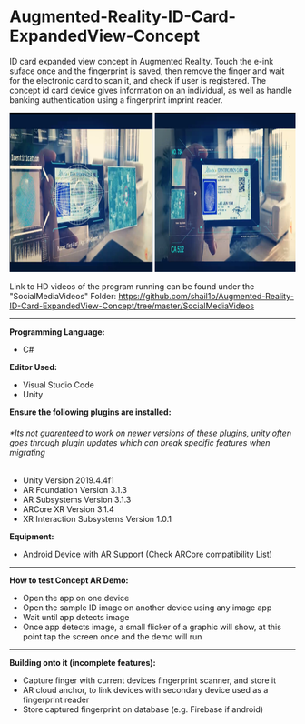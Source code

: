 # Augmented-Reality-ID-Card-ExpandedView-Concept

ID card expanded view concept in Augmented Reality. Touch the e-ink suface once and the fingerprint is saved, then remove the finger and wait for the electronic card to scan it, and check if user is registered. The concept id card device gives information on an individual, as well as handle banking authentication using a fingerprint imprint reader.

<img src="SocialMediaImages/imageEXP.png"  height="280" />

Link to HD videos of the program running can be found under the "SocialMediaVideos" Folder:
https://github.com/shail1o/Augmented-Reality-ID-Card-ExpandedView-Concept/tree/master/SocialMediaVideos

<hr>

<strong> Programming Language:  </strong>
<ul>
 	<li> C# </li>
</ul>

<strong> Editor Used:  </strong>
<ul>
 	<li> Visual Studio Code </li>
 	<li> Unity </li>
</ul>


<strong>  Ensure the following plugins are installed:  </strong>
<h6>*Its not guarenteed to work on newer versions of these plugins, unity often goes through plugin updates which can break specific features when migrating </h3>
<ul>
  <li> Unity Version 2019.4.4f1 </li>
  <li> AR Foundation Version 3.1.3 </li>
  <li> AR Subsystems  Version 3.1.3 </li>
  <li> ARCore XR  Version 3.1.4 </li>
  <li> XR Interaction Subsystems Version 1.0.1  </li>
</ul>

<strong> Equipment: </strong>
<ul>
 	<li> Android Device with AR Support (Check ARCore compatibility List) </li>
</ul>

<hr>

<strong> How to test Concept AR Demo: </strong>
<ul>
 	<li> Open the app on one device </li>
 	<li> Open the sample ID image on another device using any image app </li>
 	<li> Wait until app detects image </li>
 	<li> Once app detects image, a small flicker of a graphic will show, at this point tap the screen once and the demo will run </li>
</ul>

<hr>

<strong> Building onto it (incomplete features): </strong>
<ul>
 <li> Capture finger with current devices fingerprint scanner, and store it </li>
 <li> AR cloud anchor, to link devices with secondary device used as a fingerprint reader </li>
 <li> Store captured fingerprint on database (e.g. Firebase if android) </li>
</ul>

